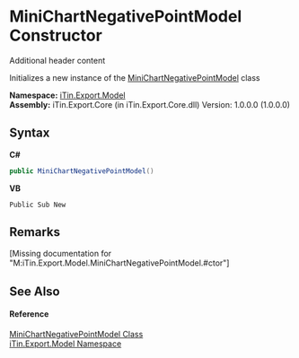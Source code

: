 # MiniChartNegativePointModel Constructor 
Additional header content 

Initializes a new instance of the <a href="T_iTin_Export_Model_MiniChartNegativePointModel">MiniChartNegativePointModel</a> class

**Namespace:**&nbsp;<a href="N_iTin_Export_Model">iTin.Export.Model</a><br />**Assembly:**&nbsp;iTin.Export.Core (in iTin.Export.Core.dll) Version: 1.0.0.0 (1.0.0.0)

## Syntax

**C#**<br />
``` C#
public MiniChartNegativePointModel()
```

**VB**<br />
``` VB
Public Sub New
```


## Remarks
\[Missing <remarks> documentation for "M:iTin.Export.Model.MiniChartNegativePointModel.#ctor"\]

## See Also


#### Reference
<a href="T_iTin_Export_Model_MiniChartNegativePointModel">MiniChartNegativePointModel Class</a><br /><a href="N_iTin_Export_Model">iTin.Export.Model Namespace</a><br />